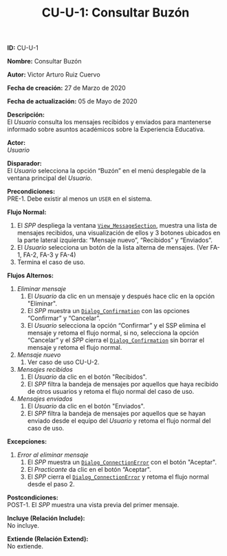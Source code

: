 ﻿--- 
layout: page 
title: "CU-U-1: Consultar Buzón" 
permalink: /design-specification/uc-descriptions/user/cu-u-1/ 
hide_hero: true 
---

**ID:** CU-U-1  

**Nombre:** Consultar Buzón  

**Autor:** Victor Arturo Ruiz Cuervo  

**Fecha de creación:** 27 de Marzo de 2020  

**Fecha de actualización:** 05 de Mayo de 2020  

**Descripción:**  
El *Usuario* consulta los mensajes recibidos y enviados para mantenerse informado sobre asuntos académicos sobre la Experiencia Educativa.   

**Actor:**  
*Usuario*  

**Disparador:**  
El *Usuario* selecciona la opción “Buzón” en el menú desplegable de la ventana principal del *Usuario*.   

**Precondiciones:**  
PRE-1. Debe existir al menos un `USER` en el sistema.   

**Flujo Normal:**  
  1. El *SPP* despliega la ventana [`View_MessageSection`][VMSE], muestra una lista de mensajes recibidos, una visualización de ellos y 3 botones ubicados en la parte lateral izquierda: “Mensaje nuevo”, “Recibidos” y “Enviados”.
  2. El *Usuario* selecciona un botón de la lista alterna de mensajes. (Ver FA-1, FA-2, FA-3 y FA-4) 
  3. Termina el caso de uso.

**Flujos Alternos:**  
  1. *Eliminar mensaje*
	  1. El *Usuario* da clic en un mensaje y después hace clic en la opción "Eliminar".
	  2. El *SPP* muestra un [`Dialog_Confirmation`][DLCO] con las opciones “Confirmar” y “Cancelar”. 
	  3. El *Usuario* selecciona la opción “Confirmar” y el SSP elimina el mensaje y retoma el flujo normal, si no, selecciona la opción “Cancelar” y el *SPP* cierra el [`Dialog_Confirmation`][DLCO] sin borrar el mensaje y retoma el flujo normal.
  2. *Mensaje nuevo*
	  1. Ver caso de uso CU-U-2.
  3. *Mensajes recibidos*
	  1. El *Usuario* da clic en el botón "Recibidos".
	  2. El *SPP* filtra la bandeja de mensajes por aquellos que haya recibido de otros usuarios y retoma el flujo normal del caso de uso.
  4. *Mensajes enviados*
	  1. El *Usuario* da clic en el botón "Enviados".
	  2. El *SPP* filtra la bandeja de mensajes por aquellos que se hayan enviado desde el equipo del *Usuario* y retoma el flujo normal del caso de uso.

**Excepciones:**  
   1. *Error al eliminar mensaje*
	   1. El *SPP* muestra un [`Dialog_ConnectionError`][DLCE] con el botón "Aceptar". 
	   2. El *Practicante* da clic en el botón “Aceptar".
	   3. El *SPP* cierra el [`Dialog_ConnectionError`][DLCE] y retoma el flujo normal desde el paso 2.

**Postcondiciones:**  
POST-1. El *SPP* muestra una vista previa del primer mensaje.  

**Incluye (Relación Include):**  
No incluye.  

**Extiende (Relación Extend):**  
No extiende.  

[VMSE]: https://raw.githubusercontent.com/Phalord/PracticasProfesionales/gh-pages/assets/imgs/prototypes/generals/View_MessageSection.png "`View_MessageSection` Prototype"
[DLCO]: https://raw.githubusercontent.com/Phalord/PracticasProfesionales/gh-pages/assets/imgs/prototypes/generals/Dialog_Confirmation.png "`Dialog_Confirmation` Prototype"
[DLCE]: https://raw.githubusercontent.com/Phalord/PracticasProfesionales/gh-pages/assets/imgs/prototypes/generals/Dialog_ConnectionError.png "`Dialog_ConnectionError` Prototype"